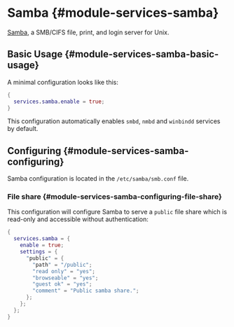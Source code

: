 # Samba {#module-services-samba}

[Samba](https://www.samba.org/), a SMB/CIFS file, print, and login server for Unix.

## Basic Usage {#module-services-samba-basic-usage}

A minimal configuration looks like this:

```nix
{
  services.samba.enable = true;
}
```

This configuration automatically enables `smbd`, `nmbd` and `winbindd` services by default.

## Configuring {#module-services-samba-configuring}

Samba configuration is located in the `/etc/samba/smb.conf` file.

### File share {#module-services-samba-configuring-file-share}

This configuration will configure Samba to serve a `public` file share
which is read-only and accessible without authentication:

```nix
{
  services.samba = {
    enable = true;
    settings = {
      "public" = {
        "path" = "/public";
        "read only" = "yes";
        "browseable" = "yes";
        "guest ok" = "yes";
        "comment" = "Public samba share.";
      };
    };
  };
}
```
